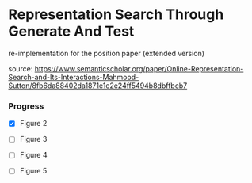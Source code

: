 # Representation Search Through Generate And Test

re-implementation for the position paper (extended version)

source: https://www.semanticscholar.org/paper/Online-Representation-Search-and-Its-Interactions-Mahmood-Sutton/8fb6da88402da1871e1e2e24ff5494b8dbffbcb7
### Progress

- [X] Figure 2
- [ ] Figure 3
- [ ] Figure 4
- [ ] Figure 5

